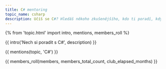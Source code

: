 ```yaml
---
title: C# mentoring
topic_name: csharp
description: Učíš se C#? Hledáš někoho zkušenějšího, kdo ti poradí, když se zasekneš? Kdo ti ukáže správné postupy a nasměruje tě na kvalitní návody nebo kurzy?
---
```

{% from 'topic.html' import intro, mentions, members_roll %}

{{ intro('Nech si poradit s C#', description) }}

{{ mentions(topic, 'C#') }}

{{ members_roll(members, members_total_count, club_elapsed_months) }}
